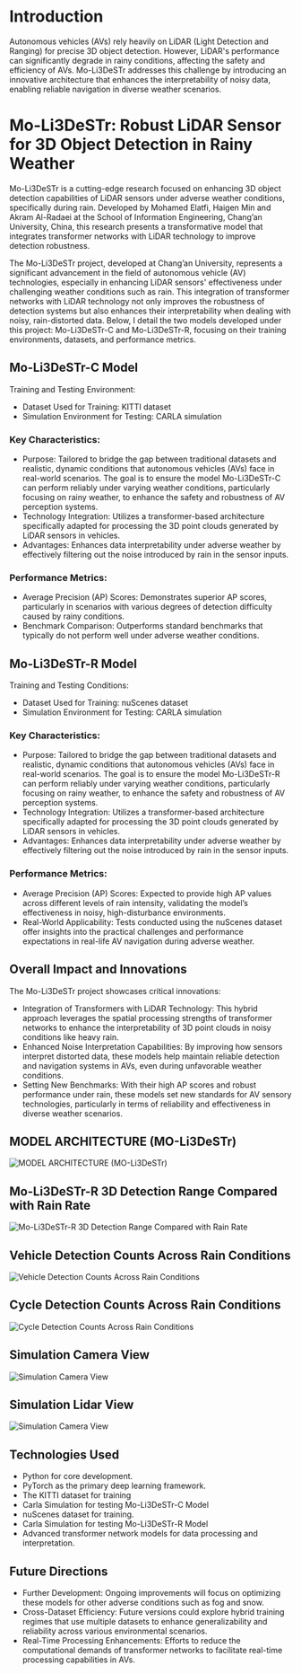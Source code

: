 
# Introduction

Autonomous vehicles (AVs) rely heavily on LiDAR (Light Detection and Ranging) for precise 3D object detection. However, LiDAR's performance can significantly degrade in rainy conditions, affecting the safety and efficiency of AVs. Mo-Li3DeSTr addresses this challenge by introducing an innovative architecture that enhances the interpretability of noisy data, enabling reliable navigation in diverse weather scenarios.

# Mo-Li3DeSTr: Robust LiDAR Sensor for 3D Object Detection in Rainy Weather

Mo-Li3DeSTr is a cutting-edge research focused on enhancing 3D object detection capabilities of LiDAR sensors under adverse weather conditions, specifically during rain. Developed by Mohamed Elatfi, Haigen Min and Akram Al-Radaei at the School of Information Engineering, Chang’an University, China, this research presents a transformative model that integrates transformer networks with LiDAR technology to improve detection robustness.

The Mo-Li3DeSTr project, developed at Chang’an University, represents a significant advancement in the field of autonomous vehicle (AV) technologies, especially in enhancing LiDAR sensors' effectiveness under challenging weather conditions such as rain. This integration of transformer networks with LiDAR technology not only improves the robustness of detection systems but also enhances their interpretability when dealing with noisy, rain-distorted data. Below, I detail the two models developed under this project: Mo-Li3DeSTr-C and Mo-Li3DeSTr-R, focusing on their training environments, datasets, and performance metrics.

## Mo-Li3DeSTr-C Model

Training and Testing Environment:
- Dataset Used for Training: KITTI dataset
- Simulation Environment for Testing: CARLA simulation

### Key Characteristics:

- Purpose: Tailored to bridge the gap between traditional datasets and realistic, dynamic conditions that autonomous vehicles (AVs) face in real-world scenarios. The goal is to ensure the model Mo-Li3DeSTr-C can perform reliably under varying weather conditions, particularly focusing on rainy weather, to enhance the safety and robustness of AV perception systems.
- Technology Integration: Utilizes a transformer-based architecture specifically adapted for processing the 3D point clouds generated by LiDAR sensors in vehicles.
- Advantages: Enhances data interpretability under adverse weather by effectively filtering out the noise introduced by rain in the sensor inputs.

### Performance Metrics:

- Average Precision (AP) Scores: Demonstrates superior AP scores, particularly in scenarios with various degrees of detection difficulty caused by rainy conditions.
- Benchmark Comparison: Outperforms standard benchmarks that typically do not perform well under adverse weather conditions.

## Mo-Li3DeSTr-R Model

Training and Testing Conditions:
- Dataset Used for Training: nuScenes dataset
- Simulation Environment for Testing: CARLA simulation

### Key Characteristics:

- Purpose: Tailored to bridge the gap between traditional datasets and realistic, dynamic conditions that autonomous vehicles (AVs) face in real-world scenarios. The goal is to ensure the model Mo-Li3DeSTr-R can perform reliably under varying weather conditions, particularly focusing on rainy weather, to enhance the safety and robustness of AV perception systems.
- Technology Integration: Utilizes a transformer-based architecture specifically adapted for processing the 3D point clouds generated by LiDAR sensors in vehicles.
- Advantages: Enhances data interpretability under adverse weather by effectively filtering out the noise introduced by rain in the sensor inputs.

### Performance Metrics:

- Average Precision (AP) Scores: Expected to provide high AP values across different levels of rain intensity, validating the model’s effectiveness in noisy, high-disturbance environments.
- Real-World Applicability: Tests conducted using the nuScenes dataset offer insights into the practical challenges and performance expectations in real-life AV navigation during adverse weather.

## Overall Impact and Innovations

The Mo-Li3DeSTr project showcases critical innovations:
- Integration of Transformers with LiDAR Technology: This hybrid approach leverages the spatial processing strengths of transformer networks to enhance the interpretability of 3D point clouds in noisy conditions like heavy rain.
- Enhanced Noise Interpretation Capabilities: By improving how sensors interpret distorted data, these models help maintain reliable detection and navigation systems in AVs, even during unfavorable weather conditions.
- Setting New Benchmarks: With their high AP scores and robust performance under rain, these models set new standards for AV sensory technologies, particularly in terms of reliability and effectiveness in diverse weather scenarios.

## MODEL ARCHITECTURE (MO-Li3DeSTr)
![MODEL ARCHITECTURE (MO-Li3DeSTr)](https://github.com/MoCoder007/Mo-Li3DeSTr--Robust-LiDAR-Sensor-for-3D-Object-Detection-with-Transformers-Network-in-Rainy-Weather/blob/main/Model%20Architecture.PNG)

##  Mo-Li3DeSTr-R 3D Detection Range Compared with Rain Rate
![Mo-Li3DeSTr-R 3D Detection Range Compared with Rain Rate](https://github.com/MoCoder007/Mo-Li3DeSTr--Robust-LiDAR-Sensor-for-3D-Object-Detection-with-Transformers-Network-in-Rainy-Weather/blob/main/Mo-Li3DeSTr-R%203D%20Detection%20Range%20Compared%20with%20Rain%20Rate.PNG)


## Vehicle Detection Counts Across Rain Conditions
![Vehicle Detection Counts Across Rain Conditions](https://github.com/MoCoder007/Mo-Li3DeSTr--Robust-LiDAR-Sensor-for-3D-Object-Detection-with-Transformers-Network-in-Rainy-Weather/blob/main/Vehicle%20Detection%20Counts%20Across%20Rain%20Conditions.PNG)

## Cycle Detection Counts Across Rain Conditions
![Cycle Detection Counts Across Rain Conditions](https://github.com/MoCoder007/Mo-Li3DeSTr--Robust-LiDAR-Sensor-for-3D-Object-Detection-with-Transformers-Network-in-Rainy-Weather/blob/main/Cycle%20Detection%20Counts%20Across%20Rain%20Conditions.PNG)

## Simulation Camera View
![Simulation Camera View]((https://github.com/MoCoder007/Mo-Li3DeSTr-R/blob/main/Mo-Li3DeSTr-R%20Carla%20Simulation%20Camera%20View.jpeg))

## Simulation Lidar View
![Simulation Camera View](https://github.com/MoCoder007/Mo-Li3DeSTr--Robust-LiDAR-Sensor-for-3D-Object-Detection-with-Transformers-Network-in-Rainy-Weather/blob/main/Simulation%20Lidar%20View.PNG)

## Technologies Used

- Python for core development.
- PyTorch as the primary deep learning framework.
- The KITTI dataset for training
- Carla Simulation for testing Mo-Li3DeSTr-C Model
- nuScenes dataset for training.
- Carla Simulation for testing Mo-Li3DeSTr-R Model
- Advanced transformer network models for data processing and interpretation.

## Future Directions

- Further Development: Ongoing improvements will focus on optimizing these models for other adverse conditions such as fog and snow.
- Cross-Dataset Efficiency: Future versions could explore hybrid training regimes that use multiple datasets to enhance generalizability and reliability across various environmental scenarios.
- Real-Time Processing Enhancements: Efforts to reduce the computational demands of transformer networks to facilitate real-time processing capabilities in AVs.
